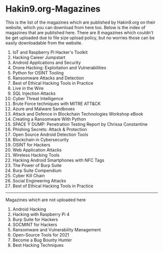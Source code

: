 # Hakin9.org-Magazines

This is the list of the magazines which are published by Hakin9.org on their website, which you can download from here too. Below is the index of magazines that are published here. There are 8 magazines which couldn't be get uploaded due to file size upload policy, but no worries those can be easily downloadable from the website.


1.	IoT and Raspberry Pi Hacker's Toolkit
2.  Hacking Career Jumpstart
3.	Android Applications and Security
4.  Drone Hacking: Exploitation and Vulnerabilities
5.	Python for OSINT Tooling
6.	Ransomware Attacks and Detection
7.	Best of Ethical Hacking Tools in Practice
8.	Live in the Wire
9.	SQL Injection Attacks
10.	Cyber Threat Intelligence
11.	Brute Force techniques with MITRE ATT&CK
12.	Azure and Malware Sandboxes
13.	Attack and Defence in Blockchain Technologies Workshop eBook
14.	Creating a Ransomware With Python
15.	SPACE Y DUMP: Penetration Testing Report by Chrissa Constantine
16.	Phishing Secrets: Attack & Protection
17.	Open Source Android Detection Tools
18.	Blockchain in Cybersecurity
19.	OSINT for Hackers
20.	Web Application Attacks
21.	Wireless Hacking Tools
22.	Hacking Android Smartphones with NFC Tags
23.	The Power of Burp Suite
24.	Burp Suite Compendium
25.	Cyber Kill Chain
26.	Social Engineering Attacks
27.	Best of Ethical Hacking Tools in Practice



----------------------------------

Magazines which are not uploaded here

1. Android Hacking 
2. Hacking with Raspberry Pi 4
3. Burp Suite for Hackers
4. SOCMINT for Hackers
5. Ransomware and Vulnerability Management
6. Open-Source Tools for 2021
7. Become a Bug Bounty Hunter
8. Best Hacking Techniques
